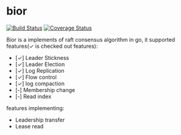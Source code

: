 # bior

[![Build Status](https://travis-ci.org/thinkermao/bior.svg?branch=master)](https://travis-ci.org/thinkermao/bior)
[![Coverage Status](https://coveralls.io/repos/github/thinkermao/bior/badge.svg?branch=master)](https://coveralls.io/github/thinkermao/bior?branch=master)

Bior is a implements of raft consensus algorithm in go, it supported features(✓ is checked out features):

- [✓] Leader Stickness
- [✓] Leader Election
- [✓] Log Replication
- [✓] Flow control
- [✓] log compaction
- [-] Membership change
- [-] Read index

features implementing:

- Leadership transfer
- Lease read

